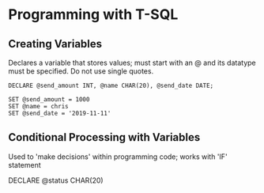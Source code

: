 # Programming with T-SQL

## Creating Variables
Declares a variable that stores values; must start with an @ and its datatype must be specified. Do not use single quotes.

    DECLARE @send_amount INT, @name CHAR(20), @send_date DATE;

    SET @send_amount = 1000
    SET @name = chris
    SET @send_date = '2019-11-11'

## Conditional Processing with Variables

Used to 'make decisions' within programming code; works with 'IF' statement

DECLARE @status CHAR(20)
